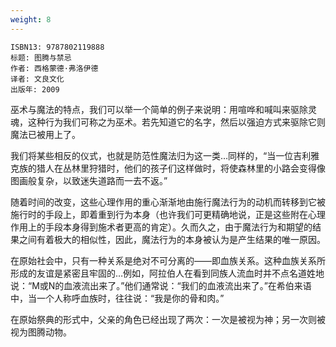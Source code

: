```yaml
---
weight: 8
---
```


```
ISBN13: 9787802119888
标题: 图腾与禁忌
作者: 西格蒙德·弗洛伊德
译者: 文良文化
出版年: 2009
```

巫术与魔法的特点，我们可以举一个简单的例子来说明：用喧哗和喊叫来驱除灵魂，这种行为我们可称之为巫术。若先知道它的名字，然后以强迫方式来驱除它则魔法已被用上了。

我们将某些相反的仪式，也就是防范性魔法归为这一类…同样的，“当一位吉利雅克族的猎人在丛林里狩猎时，他们的孩子们这样做时，将使森林里的小路会变得像图画般复杂，以致迷失道路而一去不返。”

随着时间的改变，这些心理作用的重心渐渐地由施行魔法行为的动机而转移到它被施行时的手段上，即着重到行为本身（也许我们可更精确地说，正是这些附在心理作用上的手段本身得到施术者更高的肯定）。久而久之，由于魔法行为和期望的结果之间有着极大的相似性，因此，魔法行为的本身被认为是产生结果的唯一原因。

在原始社会中，只有一种关系是绝对不可分离的——即血族关系。这种血族关系所形成的友谊是紧密且牢固的…例如，阿拉伯人在看到同族人流血时并不点名道姓地说：“M或N的血液流出来了。”他们通常说：“我们的血液流出来了。”在希伯来语中，当一个人称呼血族时，往往说：“我是你的骨和肉。”

在原始祭典的形式中，父亲的角色已经出现了两次：一次是被视为神；另一次则被视为图腾动物。